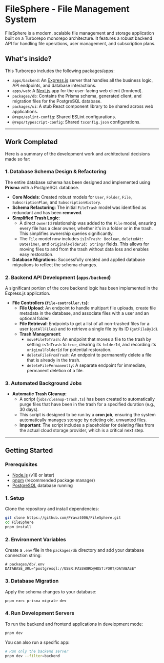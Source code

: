 # FileSphere - File Management System

FileSphere is a modern, scalable file management and storage application built on a Turborepo monorepo architecture. It features a robust backend API for handling file operations, user management, and subscription plans.

## What's inside?

This Turborepo includes the following packages/apps:

-   `apps/backend`: An [Express.js](https://expressjs.com/) server that handles all the business logic, API endpoints, and database interactions.
-   `apps/web`: A [Next.js](https://nextjs.org/) app for the user-facing web client (frontend).
-   `packages/db`: Contains the Prisma schema, generated client, and migration files for the PostgreSQL database.
-   `packages/ui`: A stub React component library to be shared across web applications.
-   `@repo/eslint-config`: Shared ESLint configurations.
-   `@repo/typescript-config`: Shared `tsconfig.json` configurations.

---

## Work Completed

Here is a summary of the development work and architectural decisions made so far:

### 1. Database Schema Design & Refactoring

The entire database schema has been designed and implemented using **Prisma** with a PostgreSQL database.

-   **Core Models**: Created robust models for `User`, `Folder`, `File`, `SubscriptionPlan`, and `SubscriptionHistory`.
-   **Schema Refactoring**: The initial `FileTrash` model was identified as redundant and has been **removed**.
-   **Simplified Trash Logic**:
    -   A direct `ownerId` relationship was added to the `File` model, ensuring every file has a clear owner, whether it's in a folder or in the trash. This simplifies ownership queries significantly.
    -   The `File` model now includes `isInTrash: Boolean`, `deletedAt: DateTime?`, and `originalFolderId: String?` fields. This allows for moving files to and from the trash without data loss and enables easy restoration.
-   **Database Migrations**: Successfully created and applied database migrations to reflect the schema changes.

### 2. Backend API Development (`apps/backend`)

A significant portion of the core backend logic has been implemented in the Express.js application.

-   **File Controllers (`file-controller.ts`)**:
    -   **File Upload**: An endpoint to handle multipart file uploads, create file metadata in the database, and associate files with a user and an optional folder.
    -   **File Retrieval**: Endpoints to get a list of all non-trashed files for a user (`getAllFiles`) and to retrieve a single file by its ID (`getFileById`).
    -   **Trash Management**:
        -   `moveFileToTrash`: An endpoint that moves a file to the trash by setting `isInTrash` to `true`, clearing its `folderId`, and recording its `originalFolderId` for potential restoration.
        -   `deleteFileFromTrash`: An endpoint to permanently delete a file that is already in the trash.
        -   `deleteFilePermanently`: A separate endpoint for immediate, permanent deletion of a file.

### 3. Automated Background Jobs

-   **Automatic Trash Cleanup**:
    -   A script (`jobs/cleanup-trash.ts`) has been created to automatically purge files that have been in the trash for a specified duration (e.g., 30 days).
    -   This script is designed to be run by a **cron job**, ensuring the system automatically manages storage by deleting old, unwanted files.
    -   **Important**: The script includes a placeholder for deleting files from the actual cloud storage provider, which is a critical next step.

---

## Getting Started

### Prerequisites

-   [Node.js](https://nodejs.org/) (v18 or later)
-   [pnpm](https://pnpm.io/installation) (recommended package manager)
-   [PostgreSQL](https://www.postgresql.org/download/) database running

### 1. Setup

Clone the repository and install dependencies:

```sh
git clone https://github.com/Pravat006/FileSphere.git
cd FileSphere
pnpm install
```

### 2. Environment Variables

Create a `.env` file in the `packages/db` directory and add your database connection string:

```env
# packages/db/.env
DATABASE_URL="postgresql://USER:PASSWORD@HOST:PORT/DATABASE"
```

### 3. Database Migration

Apply the schema changes to your database:

```sh
pnpm exec prisma migrate dev
```

### 4. Run Development Servers

To run the backend and frontend applications in development mode:

```sh
pnpm dev
```

You can also run a specific app:

```sh
# Run only the backend server
pnpm dev --filter=backend
```
